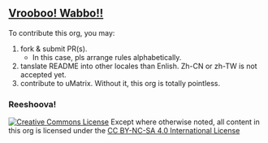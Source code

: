 ## [Vrooboo! Wabbo!!](https://umatrix-rules.github.io/uMatrix-Rules/#ovagarava)

To contribute this org, you may:

1. fork & submit PR(s).
    - In this case, pls arrange rules alphabetically.
1. tanslate README into other locales than Enlish. Zh-CN or zh-TW is not accepted yet.
1. contribute to uMatrix. Without it, this org is totally pointless.

### Reeshoova!
<a rel="license" href="http://creativecommons.org/licenses/by-nc-sa/4.0/"><img alt="Creative Commons License" style="border-width:0" src="https://i.creativecommons.org/l/by-nc-sa/4.0/88x31.png" /></a>
Except where otherwise noted, all content in this org is licensed under the <a rel="license" href="http://creativecommons.org/licenses/by-nc-sa/4.0/">CC BY-NC-SA 4.0 International License</a>
